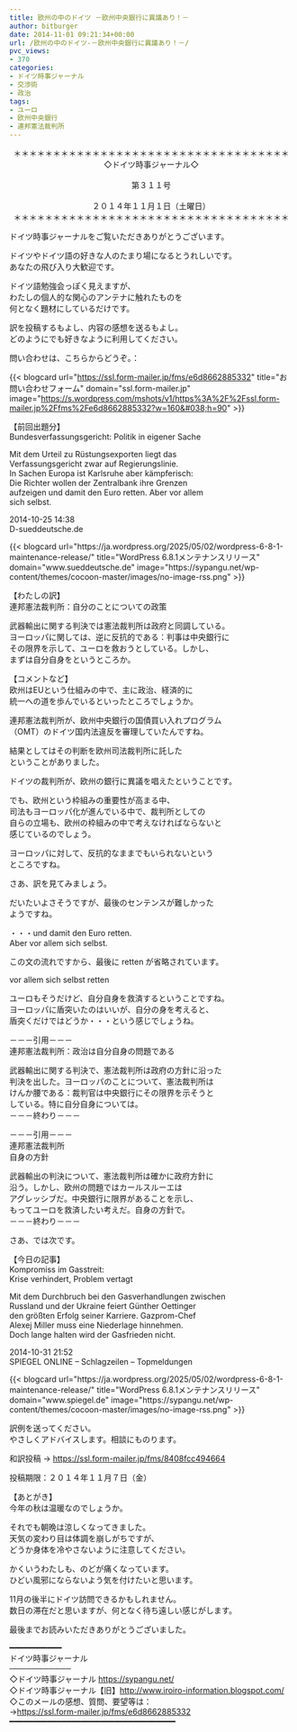 ```yaml
---
title: 欧州の中のドイツ －欧州中央銀行に異議あり！－
author: bitburger
date: 2014-11-01 09:21:34+00:00
url: /欧州の中のドイツ-－欧州中央銀行に異議あり！－/
pvc_views:
- 370
categories:
- ドイツ時事ジャーナル
- 交渉術
- 政治
tags:
- ユーロ
- 欧州中央銀行
- 連邦憲法裁判所
---
```

<p align="center">
  ＊＊＊＊＊＊＊＊＊＊＊＊＊＊＊＊＊＊＊＊＊＊＊＊＊＊＊＊＊＊＊＊＊＊＊<br /> ◇ドイツ時事ジャーナル◇<br /><br /> 第３１１号<br /><br /> ２０１４年１１月１日（土曜日）<br /> ＊＊＊＊＊＊＊＊＊＊＊＊＊＊＊＊＊＊＊＊＊＊＊＊＊＊＊＊＊＊＊＊＊＊＊
</p>

ドイツ時事ジャーナルをご覧いただきありがとうございます。  
  
ドイツやドイツ語の好きな人のたまり場になるとうれしいです。  
あなたの飛び入り大歓迎です。  
  
ドイツ語勉強会っぽく見えますが、  
わたしの個人的な関心のアンテナに触れたものを  
何となく題材にしているだけです。  
  
訳を投稿するもよし、内容の感想を送るもよし。  
どのようにでも好きなように利用してください。  
  
問い合わせは、こちらからどうぞ。：  
  
{{< blogcard url="https://ssl.form-mailer.jp/fms/e6d8662885332" title="&#12362;&#21839;&#12356;&#21512;&#12431;&#12379;&#12501;&#12457;&#12540;&#12512;" domain="ssl.form-mailer.jp" image="https://s.wordpress.com/mshots/v1/https%3A%2F%2Fssl.form-mailer.jp%2Ffms%2Fe6d8662885332?w=160&#038;h=90" >}} 

【前回出題分】  
Bundesverfassungsgericht: Politik in eigener Sache  
  
Mit dem Urteil zu Rüstungsexporten liegt das  
Verfassungsgericht zwar auf Regierungslinie.  
In Sachen Europa ist Karlsruhe aber kämpferisch:  
Die Richter wollen der Zentralbank ihre Grenzen  
aufzeigen und damit den Euro retten. Aber vor allem  
sich selbst.  
  
2014-10-25 14:38  
D-sueddeutsche.de 

<div class="rss-entry-cards widget-entry-cards no-icon">
  {{< blogcard url="https://ja.wordpress.org/2025/05/02/wordpress-6-8-1-maintenance-release/" title="WordPress 6.8.1メンテナンスリリース" domain="www.sueddeutsche.de" image="https://sypangu.net/wp-content/themes/cocoon-master/images/no-image-rss.png" >}} 

【わたしの訳】  
連邦憲法裁判所：自分のことについての政策  
  
武器輸出に関する判決では憲法裁判所は政府と同調している。  
ヨーロッパに関しては、逆に反抗的である：判事は中央銀行に  
その限界を示して、ユーロを救おうとしている。しかし、  
まずは自分自身をというところか。 

【コメントなど】  
欧州はEUという仕組みの中で、主に政治、経済的に  
統一への道を歩んでいるといったところでしょうか。  
  
連邦憲法裁判所が、欧州中央銀行の国債買い入れプログラム  
（OMT）のドイツ国内法違反を審理していたんですね。  
  
結果としてはその判断を欧州司法裁判所に託した  
ということがありました。  
  
ドイツの裁判所が、欧州の銀行に異議を唱えたということです。  
  
でも、欧州という枠組みの重要性が高まる中、  
司法もヨーロッパ化が進んでいる中で、裁判所としての  
自らの立場も、欧州の枠組みの中で考えなければならないと  
感じているのでしょう。  
  
ヨーロッパに対して、反抗的なままでもいられないという  
ところですね。 

さあ、訳を見てみましょう。  
  
だいたいよさそうですが、最後のセンテンスが難しかった  
ようですね。  
  
・・・und damit den Euro retten.  
Aber vor allem sich selbst.  
  
この文の流れですから、最後に retten が省略されています。  
  
vor allem sich selbst retten  
  
ユーロもそうだけど、自分自身を救済するということですね。  
ヨーロッパに盾突いたのはいいが、自分の身を考えると、  
盾突くだけではどうか・・・という感じでしょうね。  
  
－－－引用－－－  
連邦憲法裁判所：政治は自分自身の問題である  
  
武器輸出に関する判決で、憲法裁判所は政府の方針に沿った  
判決を出した。ヨーロッパのことについて、憲法裁判所は  
けんか腰である：裁判官は中央銀行にその限界を示そうと  
している。特に自分自身については。  
－－－終わり－－－  
  
－－－引用－－－  
連邦憲法裁判所  
自身の方針  
  
武器輸出の判決について、憲法裁判所は確かに政府方針に  
沿う。しかし、欧州の問題ではカールスルーエは  
アグレッシブだ。中央銀行に限界があることを示し、  
もってユーロを救済したい考えだ。自身の方針で。  
－－－終わり－－－ 

さあ、では次です。  
  
【今日の記事】  
Kompromiss im Gasstreit:  
Krise verhindert, Problem vertagt  
  
Mit dem Durchbruch bei den Gasverhandlungen zwischen  
Russland und der Ukraine feiert Günther Oettinger  
den größten Erfolg seiner Karriere. Gazprom-Chef  
Alexej Miller muss eine Niederlage hinnehmen.  
Doch lange halten wird der Gasfrieden nicht.  
  
2014-10-31 21:52  
SPIEGEL ONLINE &#8211; Schlagzeilen &#8211; Topmeldungen 

<div class="rss-entry-cards widget-entry-cards no-icon">
  {{< blogcard url="https://ja.wordpress.org/2025/05/02/wordpress-6-8-1-maintenance-release/" title="WordPress 6.8.1メンテナンスリリース" domain="www.spiegel.de" image="https://sypangu.net/wp-content/themes/cocoon-master/images/no-image-rss.png" >}} 

訳例を送ってください。  
やさしくアドバイスします。相談にものります。  
  
和訳投稿 → <https://ssl.form-mailer.jp/fms/8408fcc494664>  
  
投稿期限：２０１４年１１月７日（金） 

【あとがき】  
今年の秋は温暖なのでしょうか。  
  
それでも朝晩は涼しくなってきました。  
天気の変わり目は体調を崩しがちですが、  
どうか身体を冷やさないように注意してください。  
  
かくいうわたしも、のどが痛くなっています。  
ひどい風邪にならないよう気を付けたいと思います。  
  
11月の後半にドイツ訪問できるかもしれません。  
数日の滞在だと思いますが、何となく待ち遠しい感じがします。  
  
最後までお読みいただきありがとうございました。 

━━━━━━━━━━━  
ドイツ時事ジャーナル  
───────────  
◇ドイツ時事ジャーナル <https://sypangu.net/>  
◇ドイツ時事ジャーナル【旧】<http://www.iroiro-information.blogspot.com/>  
◇このメールの感想、質問、要望等は：  
-><https://ssl.form-mailer.jp/fms/e6d8662885332>  
━━━━━━━━━━━━━━━━━━━━━━━━━━━━━━━━━━━